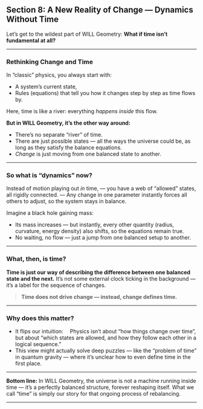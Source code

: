 ## Section 8: A New Reality of Change — Dynamics Without Time
Let’s get to the wildest part of WILL Geometry:
**What if time isn’t fundamental at all?**

---

### Rethinking Change and Time

In “classic” physics, you always start with:

* A system’s current state,
* Rules (equations) that tell you how it changes step by step as time flows by.

Here, time is like a river: everything *happens inside* this flow.

**But in WILL Geometry, it’s the other way around:**

* There’s no separate “river” of time.
* There are just possible states — all the ways the universe could be, as long as they satisfy the balance equations.
* *Change* is just moving from one balanced state to another.

---

### So what is “dynamics” now?

Instead of motion playing out *in* time,
— you have a web of “allowed” states, all rigidly connected.
— Any change in one parameter instantly forces all others to adjust, so the system stays in balance.

Imagine a black hole gaining mass:

* Its mass increases — but instantly, every other quantity (radius, curvature, energy density) also shifts, so the equations remain true.
* No waiting, no flow — just a jump from one balanced setup to another.

---

### **What, then, is time?**

**Time is just our way of describing the difference between one balanced state and the next.**
It’s not some external clock ticking in the background — it’s a label for the sequence of changes.

> **Time does not drive change — instead, change defines time.**

---

### Why does this matter?

* It flips our intuition:
   Physics isn’t about “how things change over time”, but about “which states are allowed, and how they follow each other in a logical sequence.”
* This view might actually solve deep puzzles — like the “problem of time” in quantum gravity — where it’s unclear how to even define time in the first place.

---

**Bottom line:**
In WILL Geometry, the universe is not a machine running inside time —
it’s a perfectly balanced structure, forever reshaping itself.
What we call “time” is simply our story for that ongoing process of rebalancing.

---

